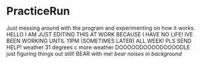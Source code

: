 # PracticeRun
Just messing around with the program and experimenting on how it works.
HELLO I AM JUST EDITING THIS AT WORK BECAUSE I HAVE NO LIFE! IVE BEEN WORKING UNTIL 11PM (SOMETIMES LATER) ALL WEEK! PLS SEND HELP!
weather 31 degrees c
more weather
DOOOOODOOOODOOOODLE just figuring things out still! BEAR with me! *bear noises in background*
